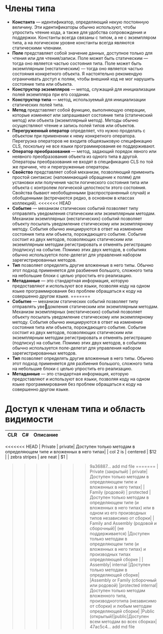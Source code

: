 # Члены типа
-  **Константа** — идентификатор, определяющий некую постоянную величину. Эти идентификаторы обычно используют, чтобы упростить чтение кода, а также для удобства сопровождения и поддержки. Константы всегда связаны с типом, а не с экземпляром типа, а на логическом уровне константы всегда являются статическими членами.
-  **Поле** представляет собой значение данных, доступное только для чтения или для чтения/записи. Поле может быть статическим — тогда оно является частью состояния типа. Поле может быть экземплярным (нестатическим) — тогда оно является частью состояния конкретного объекта. Я настоятельно рекомендую ограничивать доступ к полям, чтобы внешний код не мог нарушить состояние типа или объекта.
-  **Конструктор экземпляров** — метод, служащий для инициализации полей экземпляра при его создании.
-  **Конструктор типа** — метод, используемый для инициализации статических полей типа.
-  **Метод** представляет собой функцию, выполняющую операции, которые изменяют или запрашивают состояние типа (статический метод) или объекта (экземплярный метод). Методы обычно осуществляют чтение и запись полей типов или объектов.
-  **Перегруженный оператор** определяет, что нужно проделать с объектом при применении к нему конкретного оператора. Перегрузка операторов не входитв общеязыковую спецификацию CLS, поскольку не все языки программирования ее поддерживают.
-  **Оператор преобразования** — метод, задающий порядок явного или неявного преобразования объекта из одного типа в другой. Операторы преобразования не входят в спецификацию CLS по той же причине, что и перегруженные операторы.
-  **Свойство** представляет собой механизм, позволяющий применить простой синтаксис (напоминающий обращение к полям) для установки или получения части логического состояния типа или объекта с контролем логической целостности этого состояния. Свойства бывают необобщенными (распространенный случай) и обобщенными (встречаются редко, в основном в классах коллекций).
<<<<<<< HEAD
- **Событие** — механизм статических событий позволяет типу отправлять уведомления статическим или экземплярным методам. Механизм экземплярных (нестатических) событий позволяет объекту посылать уведомление статическому или экземплярному методу. События обычно инициируются в ответ на изменение состояния типа или объекта, порождающего событие. Событие состоит из двух методов, позволяющих статическим или экземплярным методам регистрировать и отменять регистрацию (подписку) на событие. Помимо этих двух методов, в событиях обычно используется поле-делегат для управления набором зарегистрированных методов.
- **Тип** позволяет определять другие вложенные в него типы. Обычно этот подход применяется для разбиения большого, сложного типа на небольшие блоки с целью упростить его реализацию.
-  **Метаданные** — это стандартная информация, которую предоставляют и используют все языки, позволяя коду на одном языке программирования без проблем обращаться к коду на совершенно другом языке.
=======
- **Событие** — механизм статических событий позволяет типу отправлять уведомления статическим или экземплярным методам. Механизм экземплярных (нестатических) событий позволяет объекту посылать уведомление статическому или экземплярному методу. События обычно инициируются в ответ на изменение состояния типа или объекта, порождающего событие. Событие состоит из двух методов, позволяющих статическим или экземплярным методам регистрировать и отменять регистрацию (подписку) на событие. Помимо этих двух методов, в событиях обычно используется поле-делегат для управления набором зарегистрированных методов.
- **Тип** позволяет определять другие вложенные в него типы. Обычно этот подход применяется для разбиения большого, сложного типа на небольшие блоки с целью упростить его реализацию.
-  **Метаданные** — это стандартная информация, которую предоставляют и используют все языки, позволяя коду на одном языке программирования без проблем обращаться к коду на совершенно другом языке.

# Доступ к членам типа и область видимости


| CLR       |  	C#              | Описание  |
| ------------- |:-------------:| -----------:|
<<<<<<< HEAD
| Private     | private| Доступен только методам в определяющем типе и вложенных в него типах|
| col 2 is      | centered      |   $12 |
| zebra stripes | are neat      |    $1 |
>>>>>>> 9a36887... add md file
=======
| Private (закрытый)    | private| Доступен только методам в определяющем типе и вложенных в него типах|
| Family (родовой)   | protected    |Доступен только методам в определяющем типе (и вложенных в него типах) или в одном из его производных типов независимо от сборки|
| Family and Assembly (родовой и сборочный)| (не поддерживается)    |Доступен только методам в определяющем типе (и вложенных в него типах) и производных типах определяющей сборке  |
| Assembly| internal   |Доступен только методам в определяющей сборке|
|Assembly or Family (сборочный или родовой) |protected internal|Доступен только методам вложенного типа, производноготипа (независимо от сборки) и любым методам определяющей сборки|
|Public (открытый)|public|Доступен всем методам во всех сборках|
>>>>>>> 47ac5c4... add md file
